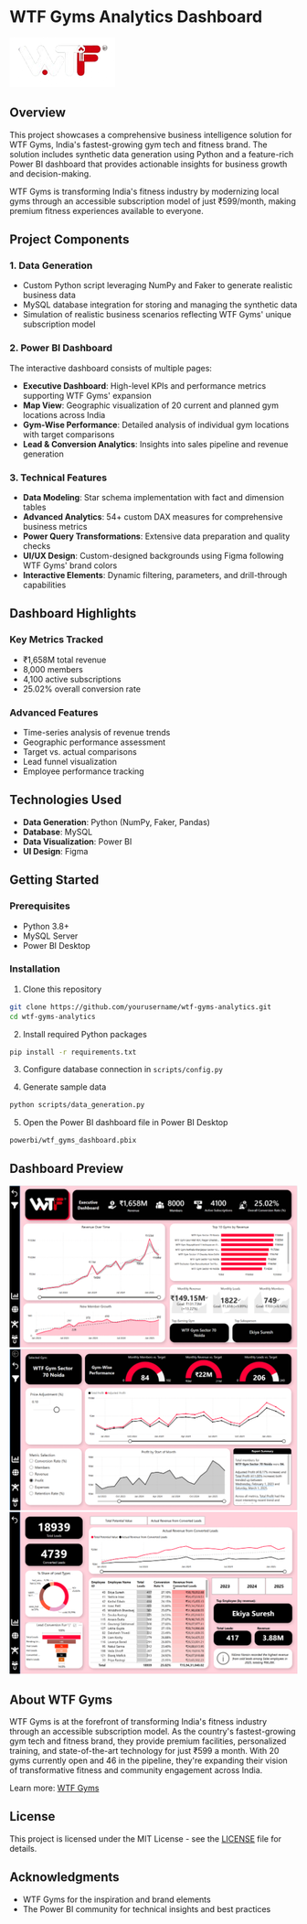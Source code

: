 # WTF Gyms Analytics Dashboard

![WTF Gyms Logo](images/logo/wtf_gyms_logo.png)

## Overview

This project showcases a comprehensive business intelligence solution for WTF Gyms, India's fastest-growing gym tech and fitness brand. The solution includes synthetic data generation using Python and a feature-rich Power BI dashboard that provides actionable insights for business growth and decision-making.

WTF Gyms is transforming India's fitness industry by modernizing local gyms through an accessible subscription model of just ₹599/month, making premium fitness experiences available to everyone.

## Project Components

### 1. Data Generation
- Custom Python script leveraging NumPy and Faker to generate realistic business data
- MySQL database integration for storing and managing the synthetic data
- Simulation of realistic business scenarios reflecting WTF Gyms' unique subscription model

### 2. Power BI Dashboard
The interactive dashboard consists of multiple pages:

- **Executive Dashboard**: High-level KPIs and performance metrics supporting WTF Gyms' expansion
- **Map View**: Geographic visualization of 20 current and planned gym locations across India
- **Gym-Wise Performance**: Detailed analysis of individual gym locations with target comparisons
- **Lead & Conversion Analytics**: Insights into sales pipeline and revenue generation

### 3. Technical Features

- **Data Modeling**: Star schema implementation with fact and dimension tables
- **Advanced Analytics**: 54+ custom DAX measures for comprehensive business metrics
- **Power Query Transformations**: Extensive data preparation and quality checks
- **UI/UX Design**: Custom-designed backgrounds using Figma following WTF Gyms' brand colors
- **Interactive Elements**: Dynamic filtering, parameters, and drill-through capabilities

## Dashboard Highlights

### Key Metrics Tracked
- ₹1,658M total revenue
- 8,000 members
- 4,100 active subscriptions
- 25.02% overall conversion rate

### Advanced Features
- Time-series analysis of revenue trends
- Geographic performance assessment
- Target vs. actual comparisons
- Lead funnel visualization
- Employee performance tracking

## Technologies Used

- **Data Generation**: Python (NumPy, Faker, Pandas)
- **Database**: MySQL
- **Data Visualization**: Power BI
- **UI Design**: Figma

## Getting Started

### Prerequisites
- Python 3.8+
- MySQL Server
- Power BI Desktop

### Installation

1. Clone this repository
```bash
git clone https://github.com/yourusername/wtf-gyms-analytics.git
cd wtf-gyms-analytics
```

2. Install required Python packages
```bash
pip install -r requirements.txt
```

3. Configure database connection in `scripts/config.py`

4. Generate sample data
```bash
python scripts/data_generation.py
```

5. Open the Power BI dashboard file in Power BI Desktop
```
powerbi/wtf_gyms_dashboard.pbix
```

## Dashboard Preview

![Executive Dashboard](images/dashboard_screenshots/executive_dashboard.png)
![Gym Performance](images/dashboard_screenshots/gym_performance.png)
![Lead Analytics](images/dashboard_screenshots/lead_analytics.png)

## About WTF Gyms

WTF Gyms is at the forefront of transforming India's fitness industry through an accessible subscription model. As the country's fastest-growing gym tech and fitness brand, they provide premium facilities, personalized training, and state-of-the-art technology for just ₹599 a month. With 20 gyms currently open and 46 in the pipeline, they're expanding their vision of transformative fitness and community engagement across India.

Learn more: [WTF Gyms](https://wtfgyms.com/)

## License

This project is licensed under the MIT License - see the [LICENSE](LICENSE) file for details.

## Acknowledgments

- WTF Gyms for the inspiration and brand elements
- The Power BI community for technical insights and best practices
